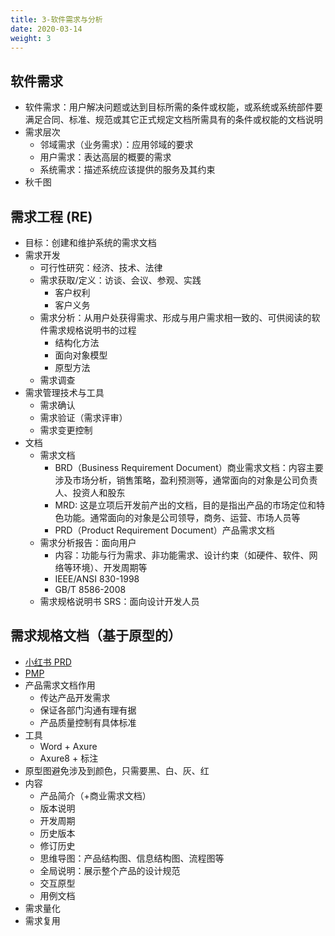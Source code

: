```yaml
---
title: 3-软件需求与分析
date: 2020-03-14
weight: 3
---
```


## 软件需求

- 软件需求：用户解决问题或达到目标所需的条件或权能，或系统或系统部件要满足合同、标准、规范或其它正式规定文档所需具有的条件或权能的文档说明
- 需求层次
  - 邻域需求（业务需求）：应用邻域的要求
  - 用户需求：表达高层的概要的需求
  - 系统需求：描述系统应该提供的服务及其约束
- 秋千图

## 需求工程 (RE)

- 目标：创建和维护系统的需求文档
- 需求开发
  - 可行性研究：经济、技术、法律
  - 需求获取/定义：访谈、会议、参观、实践
    - 客户权利
    - 客户义务
  - 需求分析：从用户处获得需求、形成与用户需求相一致的、可供阅读的软件需求规格说明书的过程
    - 结构化方法
    - 面向对象模型
    - 原型方法
  - 需求调查
- 需求管理技术与工具
  - 需求确认
  - 需求验证（需求评审）
  - 需求变更控制
- 文档
  - 需求文档
    - BRD（Business Requirement Document）商业需求文档：内容主要涉及市场分析，销售策略，盈利预测等，通常面向的对象是公司负责人、投资人和股东
    - MRD: 这是立项后开发前产出的文档，目的是指出产品的市场定位和特色功能。通常面向的对象是公司领导，商务、运营、市场人员等
    - PRD（Product Requirement Document）产品需求文档
  - 需求分析报告：面向用户
    - 内容：功能与行为需求、非功能需求、设计约束（如硬件、软件、网络等环境）、开发周期等
    - IEEE/ANSI 830-1998
    - GB/T 8586-2008
  - 需求规格说明书 SRS：面向设计开发人员

## 需求规格文档（基于原型的）

- [小红书 PRD](http://www.woshipm.com/rp/898199.html)
- [PMP](http://hellokittycn.com/)
- 产品需求文档作用
  - 传达产品开发需求
  - 保证各部门沟通有理有据
  - 产品质量控制有具体标准
- 工具
  - Word + Axure
  - Axure8 + 标注
- 原型图避免涉及到颜色，只需要黑、白、灰、红
- 内容
  - 产品简介（+商业需求文档）
  - 版本说明
  - 开发周期
  - 历史版本
  - 修订历史
  - 思维导图：产品结构图、信息结构图、流程图等
  - 全局说明：展示整个产品的设计规范
  - 交互原型
  - 用例文档
- 需求量化
- 需求复用